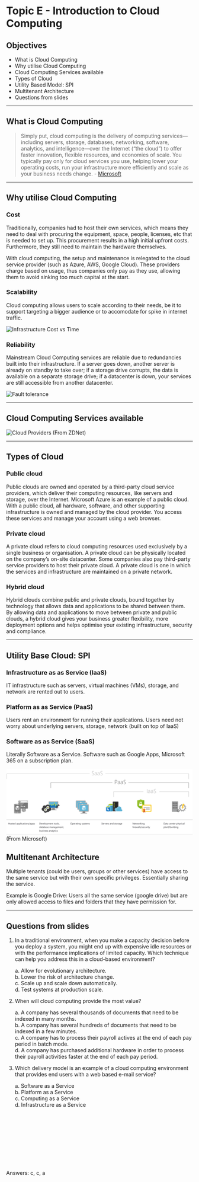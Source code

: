 # Topic E - Introduction to Cloud Computing

## Objectives

-   What is Cloud Computing
-   Why utilise Cloud Computing
-   Cloud Computing Services available
-   Types of Cloud
-   Utility Based Model: SPI
-   Multitenant Architecture
-   Questions from slides

---

## What is Cloud Computing

> Simply put, cloud computing is the delivery of computing services—including servers, storage, databases, networking, software, analytics, and intelligence—over the Internet (“the cloud”) to offer faster innovation, flexible resources, and economies of scale. You typically pay only for cloud services you use, helping lower your operating costs, run your infrastructure more efficiently and scale as your business needs change. - [Microsoft](https://azure.microsoft.com/en-in/overview/what-is-cloud-computing/)

---

## Why utilise Cloud Computing

### Cost

Traditionally, companies had to host their own services, which means they need to deal with procuring the equipment, space, people, licenses, etc that is needed to set up. This procurement results in a high initial upfront costs. Furthermore, they still need to maintain the hardware themselves.

With cloud computing, the setup and maintenance is relegated to the cloud service provider (such as Azure, AWS, Google Cloud). These providers charge based on usage, thus companies only pay as they use, allowing them to avoid sinking too much capital at the start.

### Scalability

Cloud computing allows users to scale according to their needs, be it to support targeting a bigger audience or to accomodate for spike in internet traffic.

![Infrastructure Cost vs Time](https://image.slidesharecdn.com/aws-keynote-100419170737-phpapp01/95/the-cloud-as-a-platform-by-jinesh-varia-26-728.jpg?cb=1434492015)

### Reliability

Mainstream Cloud Computing services are reliable due to redundancies built into their infrastructure. If a server goes down, another server is already on standby to take over; if a storage drive corrupts, the data is available on a separate storage drive; if a datacenter is down, your services are still accessible from another datacenter.

![Fault tolerance](https://thumbs.gfycat.com/ColorlessNeighboringLeafcutterant-small.gif)

---

## Cloud Computing Services available

![Cloud Providers](https://zdnet2.cbsistatic.com/hub/i/r/2018/02/09/1a47f155-1262-4ead-838d-97ec0e662d09/resize/770xauto/1c0e60f3350a67160b54debb5c002a0b/stacking-up-cloud-vendors-2018-right-scale-2.png) (From ZDNet)

---

## Types of Cloud

### Public cloud

Public clouds are owned and operated by a third-party cloud service providers, which deliver their computing resources, like servers and storage, over the Internet. Microsoft Azure is an example of a public cloud. With a public cloud, all hardware, software, and other supporting infrastructure is owned and managed by the cloud provider. You access these services and manage your account using a web browser.

### Private cloud

A private cloud refers to cloud computing resources used exclusively by a single business or organisation. A private cloud can be physically located on the company’s on-site datacenter. Some companies also pay third-party service providers to host their private cloud. A private cloud is one in which the services and infrastructure are maintained on a private network.

### Hybrid cloud

Hybrid clouds combine public and private clouds, bound together by technology that allows data and applications to be shared between them. By allowing data and applications to move between private and public clouds, a hybrid cloud gives your business greater flexibility, more deployment options and helps optimise your existing infrastructure, security and compliance.

---

## Utility Base Cloud: SPI

### Infrastructure as as Service (IaaS)

IT infrastructure such as servers, virtual machines (VMs), storage, and network are rented out to users.

### Platform as as Service (PaaS)

Users rent an environment for running their applications. Users need not worry about underlying servers, storage, network (built on top of IaaS)

### Software as as Service (SaaS)

Literally Software as a Service. Software such as Google Apps, Microsoft 365 on a subscription plan.

![SPI](spi.png) (From Microsoft)

## Multitenant Architecture

Multiple tenants (could be users, groups or other services) have access to the same service but with their own specific privileges. Essentially sharing the service.

Example is Google Drive: Users all the same service (google drive) but are only allowed access to files and folders that they have permission for.

---

## Questions from slides

1. In a traditional environment, when you make a capacity decision before you deploy a system, you might end up with expensive idle resources or with the performance implications of limited capacity. Which technique can help you address this in a cloud-based environment?

    a. Allow for evolutionary architecture.  
    b. Lower the risk of architecture change.  
    c. Scale up and scale down automatically.  
    d. Test systems at production scale.

2. When will cloud computing provide the most value?

    a. A company has several thousands of documents that need to be indexed in many months.  
    b. A company has several hundreds of documents that need to be indexed in a few minutes.  
    c. A company has to process their payroll actives at the end of each pay period in batch mode.  
    d. A company has purchased additional hardware in order to process their payroll activities faster at the end of each pay period.

3. Which delivery model is an example of a cloud computing environment that provides end users with a web based e-mail service?

    a. Software as a Service  
    b. Platform as a Service  
    c. Computing as a Service  
    d. Infrastructure as a Service

<br>
<br>
<br>
<br>
<br>
<br>
<br>
<br>
<br>
Answers: c, c, a
